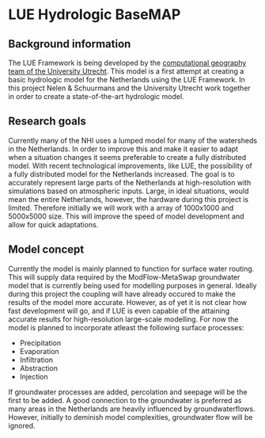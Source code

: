 # LUE Hydrologic BaseMAP
## Background information
The LUE Framework is being developed by the [computational geography team of the University Utrecht](https://github.com/computationalgeography).
This model is a first attempt at creating a basic hydrologic model for the Netherlands using the LUE Framework.
In this project Nelen & Schuurmans and the University Utrecht work together in order to create a state-of-the-art hydrologic model.

## Research goals
Currently many of the NHI uses a lumped model for many of the watersheds in the Netherlands. 
In order to improve this and make it easier to adapt when a situation changes it seems preferable to create a fully distributed model. 
With recent technological improvements, like LUE, the possibility of a fully distributed model for the Netherlands increased.
The goal is to accurately represent large parts of the Netherlands at high-resolution with simulations based on atmospheric inputs.
Large, in ideal situations, would mean the entire Netherlands, however, the hardware during this project is limited.
Therefore initially we will work with a array of 1000x1000 and 5000x5000 size.
This will improve the speed of model development and allow for quick adaptations.

## Model concept
Currently the model is mainly planned to function for surface water routing.
This will supply data required by the ModFlow-MetaSwap groundwater model that is currently being used for modelling purposes in general.
Ideally during this project the coupling will have already occured to make the results of the model more accurate.
However, as of yet it is not clear how fast development will go, and if LUE is even capable of the attaining accurate results for high-resolution large-scale modelling.
For now the model is planned to incorporate atleast the following surface processes:
- Precipitation
- Evaporation
- Infiltration
- Abstraction
- Injection

If groundwater processes are added, percolation and seepage will be the first to be added.
A good connection to the groundwater is preferred as many areas in the Netherlands are heavily influenced by groundwaterflows. 
However, initially to deminish model complexities, groundwater flow will be ignored.
